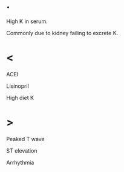 # .

High K in serum.

Commonly due to kidney failing to excrete K. 

# <

ACEI

Lisinopril

High diet K

# >

Peaked T wave

ST elevation

Arrhythmia
